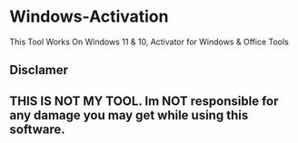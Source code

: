 # Windows-Activation
This Tool Works On Windows 11 &amp; 10,  Activator for Windows &amp; Office Tools
## Disclamer ##
THIS IS NOT MY TOOL.
Im NOT responsible for any damage you may get while using this software.
------------------
